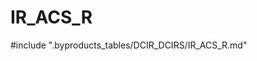 # IR_ACS_R

<!-- ATTENTION : Ne pas supprimer ou modifier la ligne ci-dessous -->
#include ".byproducts_tables/DCIR_DCIRS/IR_ACS_R.md"
<!-- ATTENTION : Ne pas supprimer ou modifier la ligne ci-dessus -->
